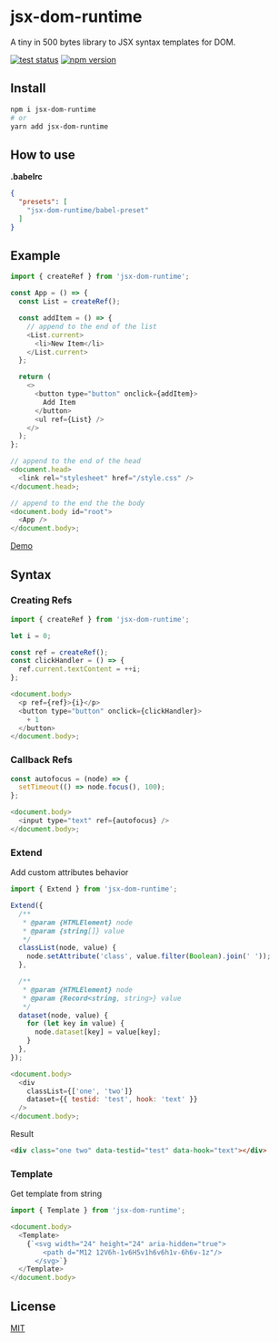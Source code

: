 # jsx-dom-runtime

A tiny in 500 bytes library to JSX syntax templates for DOM.

[![test status](https://github.com/shoonia/jsx-dom-runtime/workflows/tests/badge.svg)](https://github.com/shoonia/jsx-dom-runtime/actions)
[![npm version](https://badgen.net/npm/v/jsx-dom-runtime)](https://www.npmjs.com/package/jsx-dom-runtime)

## Install

```bash
npm i jsx-dom-runtime
# or
yarn add jsx-dom-runtime
```

## How to use

**.babelrc**

```json
{
  "presets": [
    "jsx-dom-runtime/babel-preset"
  ]
}
```

## Example

```js
import { createRef } from 'jsx-dom-runtime';

const App = () => {
  const List = createRef();

  const addItem = () => {
    // append to the end of the list
    <List.current>
      <li>New Item</li>
    </List.current>
  };

  return (
    <>
      <button type="button" onclick={addItem}>
        Add Item
      </button>
      <ul ref={List} />
    </>
  );
};

// append to the end of the head
<document.head>
  <link rel="stylesheet" href="/style.css" />
</document.head>;

// append to the end the the body
<document.body id="root">
  <App />
</document.body>;
```

[Demo](/DEMO)

## Syntax

### Creating Refs

```js
import { createRef } from 'jsx-dom-runtime';

let i = 0;

const ref = createRef();
const clickHandler = () => {
  ref.current.textContent = ++i;
};

<document.body>
  <p ref={ref}>{i}</p>
  <button type="button" onclick={clickHandler}>
    + 1
  </button>
</document.body>;
```

### Callback Refs

```js
const autofocus = (node) => {
  setTimeout(() => node.focus(), 100);
};

<document.body>
  <input type="text" ref={autofocus} />
</document.body>;
```

### Extend

Add custom attributes behavior

```js
import { Extend } from 'jsx-dom-runtime';

Extend({
  /**
   * @param {HTMLElement} node
   * @param {string[]} value
   */
  classList(node, value) {
    node.setAttribute('class', value.filter(Boolean).join(' '));
  },

  /**
   * @param {HTMLElement} node
   * @param {Record<string, string>} value
   */
  dataset(node, value) {
    for (let key in value) {
      node.dataset[key] = value[key];
    }
  },
});

<document.body>
  <div
    classList={['one', 'two']}
    dataset={{ testid: 'test', hook: 'text' }}
  />
</document.body>;
```

Result

```html
<div class="one two" data-testid="test" data-hook="text"></div>
```

### Template

Get template from string

```js
import { Template } from 'jsx-dom-runtime';

<document.body>
  <Template>
    {`<svg width="24" height="24" aria-hidden="true">
        <path d="M12 12V6h-1v6H5v1h6v6h1v-6h6v-1z"/>
      </svg>`}
  </Template>
</document.body>
```

## License

[MIT](./LICENSE)
